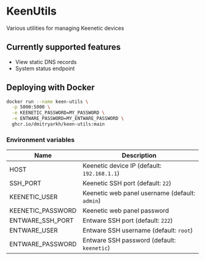 # KeenUtils
Various utilities for managing Keenetic devices

## Currently supported features
* View static DNS records
* System status endpoint

## Deploying with Docker
```bash
docker run --name keen-utils \
  -p 5000:5000 \
  -e KEENETIC_PASSWORD=MY_PASSWORD \
  -e ENTWARE_PASSWORD=MY_ENTWARE_PASSWORD \
  ghcr.io/dmitryarkh/keen-utils:main
```
### Environment variables
| Name              | Description                                    |
|-------------------|------------------------------------------------|
| HOST              | Keenetic device IP (default: `192.168.1.1`)    |
| SSH_PORT          | Keenetic SSH port (default: `22`)              |
| KEENETIC_USER     | Keenetic web panel username (default: `admin`) |
| KEENETIC_PASSWORD | Keenetic web panel password                    |
| ENTWARE_SSH_PORT  | Entware SSH port (default: `222`)              |
| ENTWARE_USER      | Entware SSH username (default: `root`)         |
| ENTWARE_PASSWORD  | Entware SSH password (default: `keenetic`)     |